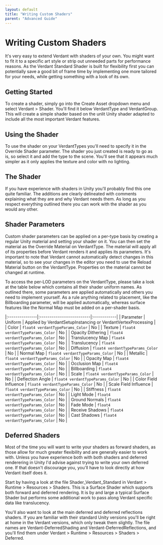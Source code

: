```yaml
---
layout: default
title: "Writing Custom Shaders"
parent: "Advanced Guide"
---
```


# Writing Custom Shaders

It's very easy to extend Verdant with shaders of your own. You might want to fit it to a specific art style or strip out unneeded parts for performance reasons. As the Verdant Standard Shader is built for flexibility first you can potentially save a good bit of frame time by implementing one more tailored for your needs, while getting something with a look of its own. 

## Getting Started

To create a shader, simply go into the Create Asset dropdown menu and select Verdant > Shader. You'll find it below VerdantType and VerdantGroup. This will create a simple shader based on the unlit Unity shader adapted to include all the most important Verdant features.

## Using the Shader

To use the shader on your VerdantTypes you'll need to specify it in the Override Shader parameter. The shader you just created is ready to go as is, so select it and add the type to the scene. You'll see that it appears much simpler as it only applies the texture and color with no lighting.

## The Shader

If you have experience with shaders in Unity you'll probably find this one quite familiar. The additions are clearly delineated with comments explaining what they are and why Verdant needs them. As long as you respect everything outlined there you can work with the shader as you would any other.

## Shader Parameters

Custom shader parameters can be applied on a per-type basis by creating a regular Unity material and setting your shader on it. You can then set the material as the Override Material on VerdantType. The material will apply all of its properties before Verdant renders it and applies its parameters. It's important to note that Verdant cannot automatically detect changes in this material, so to see your changes in the editor you need to use the Reload Material button on the VerdantType. Properties on the material cannot be changed at runtime.

To access the per-LOD parameters on the VerdantType, please take a look at the table below which contains all their shader uniform names. As outlined there, some parameters are applied automatically and others you need to implement yourself. As a rule anything related to placement, like the Billboarding parameter, will be applied automatically, whereas surface features like the Normal Map must be added on a per-shader basis.  

|:---------------|:--------------------------|:------------|
| Parameter | Uniform | Applied by VerdantSetupInstancing or VerdantVertexProcessing |
| Color | `float4 verdantTypeParams_Color` | No |
| Texture | `float4 verdantTypeParams_Color` | No |
| Opacity Dithering | `float4 verdantTypeParams_Color` | No |
| Translucency Map | `float4 verdantTypeParams_Color` | No |
| Translucency | `float4 verdantTypeParams_Color` | No |
| Diffusion | `float4 verdantTypeParams_Color` | No |
| Normal Map | `float4 verdantTypeParams_Color` | No |
| Metallic | `float4 verdantTypeParams_Color` | No |
| Opacity Map | `float4 verdantTypeParams_Color` | No |
| Occlusion Map | `float4 verdantTypeParams_Color` | No |
| Billboarding | `float4 verdantTypeParams_Color` | No |
| Scale | `float4 verdantTypeParams_Color` | No |
| Deflection Angle | `float4 verdantTypeParams_Color` | No |
| Color Field Influence | `float4 verdantTypeParams_Color` | No |
| Scale Field Influence | `float4 verdantTypeParams_Color` | No |
| Stiffness | `float4 verdantTypeParams_Color` | No |
| Light Mode | `float4 verdantTypeParams_Color` | No |
| Ground Normals | `float4 verdantTypeParams_Color` | No |
| Fade Mode | `float4 verdantTypeParams_Color` | No |
| Receive Shadows | `float4 verdantTypeParams_Color` | No |
| Cast Shadows | `float4 verdantTypeParams_Color` | No |

## Deferred Shaders

Most of the time you will want to write your shaders as forward shaders, as those allow for much greater flexibility and are generally easier to work with. Unless you have experience both with both shaders and deferred renderering in Unity I'd advise against trying to write your own deferred one. If that doesn't discourage you, you'll have to look directly at how Verdant itself does it. 

Start by having a look at the file Shader_Verdant_Standard in Verdant > Runtime > Resources > Shaders. This is a Surface Shader which supports both forward and deferred rendering. It is by and large a typical Surface Shader but performs some additional work to pass along Verdant specific data like translucency.

You'll also want to look at the main deferred and deferred reflections shaders. If you are familiar with their standard Unity versions you'll be right at home in the Verdant versions, which only tweak them slightly. The file names are Verdant-DeferredShading and Verdant-DeferredReflections, and you'll find them under Verdant > Runtime > Resources > Shaders > Deferred.